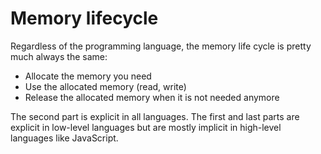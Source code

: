 # Memory lifecycle

Regardless of the programming language, the memory life cycle is pretty much always the same:

 - Allocate the memory you need
 - Use the allocated memory (read, write)
 - Release the allocated memory when it is not needed anymore

The second part is explicit in all languages. The first and last parts are explicit in low-level languages but are mostly implicit in high-level languages like JavaScript.
